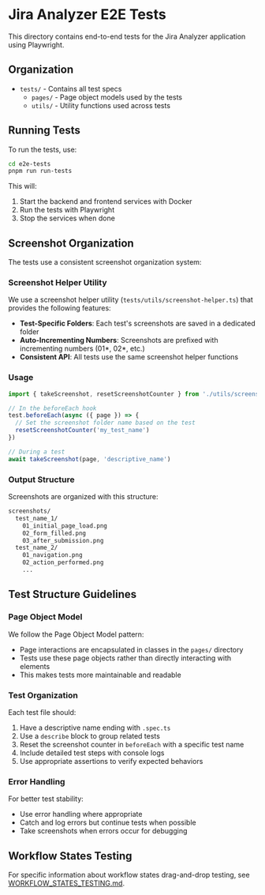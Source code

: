 # Jira Analyzer E2E Tests

This directory contains end-to-end tests for the Jira Analyzer application using Playwright.

## Organization

- `tests/` - Contains all test specs
  - `pages/` - Page object models used by the tests
  - `utils/` - Utility functions used across tests

## Running Tests

To run the tests, use:

```bash
cd e2e-tests
pnpm run run-tests
```

This will:

1. Start the backend and frontend services with Docker
2. Run the tests with Playwright
3. Stop the services when done

## Screenshot Organization

The tests use a consistent screenshot organization system:

### Screenshot Helper Utility

We use a screenshot helper utility (`tests/utils/screenshot-helper.ts`) that provides the following features:

- **Test-Specific Folders**: Each test's screenshots are saved in a dedicated folder
- **Auto-Incrementing Numbers**: Screenshots are prefixed with incrementing numbers (01*, 02*, etc.)
- **Consistent API**: All tests use the same screenshot helper functions

### Usage

```typescript
import { takeScreenshot, resetScreenshotCounter } from './utils/screenshot-helper'

// In the beforeEach hook
test.beforeEach(async ({ page }) => {
  // Set the screenshot folder name based on the test
  resetScreenshotCounter('my_test_name')
})

// During a test
await takeScreenshot(page, 'descriptive_name')
```

### Output Structure

Screenshots are organized with this structure:

```sh
screenshots/
  test_name_1/
    01_initial_page_load.png
    02_form_filled.png
    03_after_submission.png
  test_name_2/
    01_navigation.png
    02_action_performed.png
    ...
```

## Test Structure Guidelines

### Page Object Model

We follow the Page Object Model pattern:

- Page interactions are encapsulated in classes in the `pages/` directory
- Tests use these page objects rather than directly interacting with elements
- This makes tests more maintainable and readable

### Test Organization

Each test file should:

1. Have a descriptive name ending with `.spec.ts`
2. Use a `describe` block to group related tests
3. Reset the screenshot counter in `beforeEach` with a specific test name
4. Include detailed test steps with console logs
5. Use appropriate assertions to verify expected behaviors

### Error Handling

For better test stability:

- Use error handling where appropriate
- Catch and log errors but continue tests when possible
- Take screenshots when errors occur for debugging

## Workflow States Testing

For specific information about workflow states drag-and-drop testing, see [WORKFLOW_STATES_TESTING.md](./WORKFLOW_STATES_TESTING.md).
